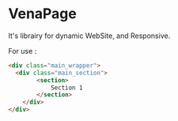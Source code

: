 # VenaPage
It's librairy for dynamic WebSite, and Responsive.

For use : 

```HTML 
<div class="main_wrapper">
  <div class="main_section">        
        <section>
            Section 1
        </section>
    </div>
</div>
```


